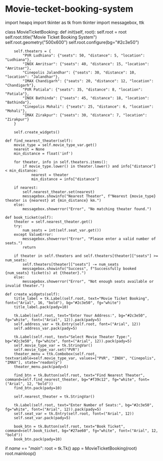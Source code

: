 # Movie-tecket-booking-system
import heapq
import tkinter as tk
from tkinter import messagebox, ttk

class MovieTicketBooking:
    def _init_(self, root):
        self.root = root
        self.root.title("Movie Ticket Booking System")
        self.root.geometry("500x600")
        self.root.configure(bg="#2c3e50")
        
        self.theaters = {
            "PVR Ludhiana": {"seats": 50, "distance": 5, "location": "Ludhiana"},
            "INOX Amritsar": {"seats": 40, "distance": 15, "location": "Amritsar"},
            "Cinepolis Jalandhar": {"seats": 30, "distance": 10, "location": "Jalandhar"},
            "IMAX Chandigarh": {"seats": 20, "distance": 12, "location": "Chandigarh"},
            "PVR Patiala": {"seats": 35, "distance": 8, "location": "Patiala"},
            "INOX Bathinda": {"seats": 45, "distance": 18, "location": "Bathinda"},
            "Cinepolis Mohali": {"seats": 25, "distance": 6, "location": "Mohali"},
            "IMAX Zirakpur": {"seats": 30, "distance": 7, "location": "Zirakpur"}
        }
        
        self.create_widgets()
    
    def find_nearest_theater(self):
        movie_type = self.movie_type_var.get()
        nearest = None
        min_distance = float('inf')
        
        for theater, info in self.theaters.items():
            if movie_type.lower() in theater.lower() and info["distance"] < min_distance:
                nearest = theater
                min_distance = info["distance"]
        
        if nearest:
            self.nearest_theater.set(nearest)
            messagebox.showinfo("Nearest Theater", f"Nearest {movie_type} theater is {nearest} at {min_distance} km.")
        else:
            messagebox.showerror("Error", "No matching theater found.")
    
    def book_ticket(self):
        theater = self.nearest_theater.get()
        try:
            num_seats = int(self.seat_var.get())
        except ValueError:
            messagebox.showerror("Error", "Please enter a valid number of seats.")
            return
        
        if theater in self.theaters and self.theaters[theater]["seats"] >= num_seats:
            self.theaters[theater]["seats"] -= num_seats
            messagebox.showinfo("Success", f"Successfully booked {num_seats} ticket(s) at {theater}.")
        else:
            messagebox.showerror("Error", "Not enough seats available or invalid theater.")
    
    def create_widgets(self):
        title_label = tk.Label(self.root, text="Movie Ticket Booking", font=("Arial", 16, "bold"), bg="#2c3e50", fg="white")
        title_label.pack(pady=10)
        
        tk.Label(self.root, text="Enter Your Address:", bg="#2c3e50", fg="white", font=("Arial", 12)).pack(pady=5)
        self.address_var = tk.Entry(self.root, font=("Arial", 12))
        self.address_var.pack(pady=5)
        
        tk.Label(self.root, text="Select Movie Theater Type:", bg="#2c3e50", fg="white", font=("Arial", 12)).pack(pady=5)
        self.movie_type_var = tk.StringVar()
        self.movie_type_var.set("PVR")
        theater_menu = ttk.Combobox(self.root, textvariable=self.movie_type_var, values=["PVR", "INOX", "Cinepolis", "IMAX"], state="readonly")
        theater_menu.pack(pady=5)
        
        find_btn = tk.Button(self.root, text="Find Nearest Theater", command=self.find_nearest_theater, bg="#f39c12", fg="white", font=("Arial", 12, "bold"))
        find_btn.pack(pady=10)
        
        self.nearest_theater = tk.StringVar()
        
        tk.Label(self.root, text="Enter Number of Seats:", bg="#2c3e50", fg="white", font=("Arial", 12)).pack(pady=5)
        self.seat_var = tk.Entry(self.root, font=("Arial", 12))
        self.seat_var.pack(pady=5)
        
        book_btn = tk.Button(self.root, text="Book Ticket", command=self.book_ticket, bg="#27ae60", fg="white", font=("Arial", 12, "bold"))
        book_btn.pack(pady=10)

if _name_ == "_main_":
    root = tk.Tk()
    app = MovieTicketBooking(root)
    root.mainloop()

